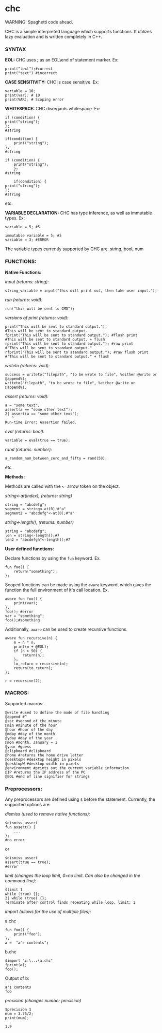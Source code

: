 # chc #
WARNING: Spaghetti code ahead.

CHC is a simple interpreted language which supports functions. It utilizes lazy evaluation and is written completely in C++.

### SYNTAX ###

**EOL:**
CHC uses ; as an EOL\end of statement marker. Ex:
```
print("text");#correct
print("text") #incorrect
```
**CASE SENSITIVITY:**
CHC is case sensitive. Ex:
```
variable = 10;
print(var); # 10
print(VAR); # Scoping error
```
**WHITESPACE:**
CHC disregards whitespace. Ex:
```
if (condition) {
print("string");
};
#string
```
```
if(condition) {
    print("string");
};
#string
```
```
if (condition) {
    print("string");
    };
#string
```
```
    if(condition) {
print("string");
};
#string
```
etc.

**VARIABLE DECLARATION:**
CHC has type inference, as well as immutable types. Ex:
```
variable = 5; #5
```
```
immutable variable = 5; #5
variable = 3; #ERROR
```
The variable types currently supported by CHC are: string, bool, num

### FUNCTIONS: ###

**Native Functions:**

*input (returns: string):*
```
string_variable = input("this will print out, then take user input.");
```
 
*run (returns: void):*
```
run("this will be sent to CMD");
```

*versions of print (returns: void):*
```
print("This will be sent to standard output.");
#This will be sent to standard output.
fprint("This will be sent to standard output."); #flush print
#This will be sent to standard output. + flush
rprint("This will be sent to standard output."); #raw print
#"This will be sent to standard output."
rfprint("This will be sent to standard output."); #raw flush print
#"This will be sent to standard output." + flush
```
 
*writeto (returns: void):*
```
success = writeto("filepath", "to be wrote to file", %either @write or @append%);
writeto("filepath", "to be wrote to file", %either @write or @append%);
```
 
*assert (returns: void):*
```
a = "some text";
assert(a == "some other text");
2| assert(a == "some other text");
   ^
Run-time Error: Assertion failed.
```

*eval (returns: bool):*
```
variable = eval(true == true);
``` 
*rand (returns: number):*
```
a_random_num_between_zero_and_fifty = rand(50);
```
 
etc.

**Methods:**

Methods are called with the ```<-``` arrow token on the object.

*string<-at(index),  (returns: string)*
```
string = "abcdefg";
segment = string<-at(0);#"a"
segment2 = "abcdefg"<-at(0);#"a"
```
 
*string<-length(),  (returns: number)*
```
string = "abcdefg";
len = string<-length();#7
len2 = "abcdefgh"<-length();#7
``` 

**User defined functions:**

Declare functions by using the ```fun``` keyword. Ex.
```
fun foo() {
    return("something");
};
```
Scoped functions can be made using the ```aware``` keyword, which gives the function the full environment of it's call location. Ex.
```
aware fun foo() {
    print(var);
};
foo(); #error
var = "something";
foo();#something
```
Additionally, ```aware``` can be used to create recursive functions.
```
aware fun recursive(n) {
    n = n * n;
    print(n + @EOL);
    if (n > 50) {
        return(n);
    };
    to_return = recursive(n);
    return(to_return);
};

r = recursive(2);
```
### MACROS: ###

Supported macros:
```
@write #used to define the mode of file handling
@append #^
@sec #second of the minute
@min #minute of the hour
@hour #hour of the day
@mday #day of the month
@yday #day of the year
@mon #month, January = 1
@year #guess
@clipboard #clipboard
@home #returns the home drive letter
@desktopH #desktop height in pixels
@desktopW #desktop width in pixels
@environment #prints out the current variable information
@IP #returns the IP address of the PC
@EOL #end of line signifier for strings
```

### Preprocessors: ###

Any preprocessors are defined using ```$``` before the statement.
Currently, the supported options are:

*dismiss (used to remove native functions):*
```
$dismiss assert
fun assert() {
    ...
};
#no error
```
or
```
$dismiss assert
assert(true == true);
#error
```
*limit (changes the loop limit, 0=no limit. Can also be changed in the command line):*
```
$limit 1
while (true) {};
2| while (true) {};
Terminate after control finds repeating while loop, limit: 1
```
*import (allows for the use of multiple files):*

a.chc
```
fun foo() {
    print("foo");
};
a =  "a's contents";
```
b.chc
```
$import "c:\...\a.chc"
fprint(a);
foo();
```
Output of b:
```
a's contents
foo
```
*precision (changes number precision)*
```
$precision 1
num = 3.75/2;
print(num);
```
```
1.9
```
